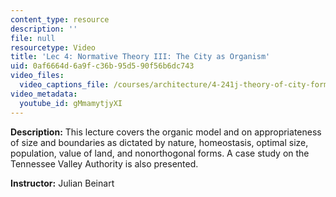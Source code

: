 ```yaml
---
content_type: resource
description: ''
file: null
resourcetype: Video
title: 'Lec 4: Normative Theory III: The City as Organism'
uid: 0af6664d-6a9f-c36b-95d5-90f56b6dc743
video_files:
  video_captions_file: /courses/architecture/4-241j-theory-of-city-form-spring-2013/video-lectures/lec-4-normative-theory-iii-the-city-as-organism/gMmamytjyXI.vtt
video_metadata:
  youtube_id: gMmamytjyXI
---
```


**Description:** This lecture covers the organic model and on appropriateness of size and boundaries as dictated by nature, homeostasis, optimal size, population, value of land, and nonorthogonal forms. A case study on the Tennessee Valley Authority is also presented.

**Instructor:** Julian Beinart